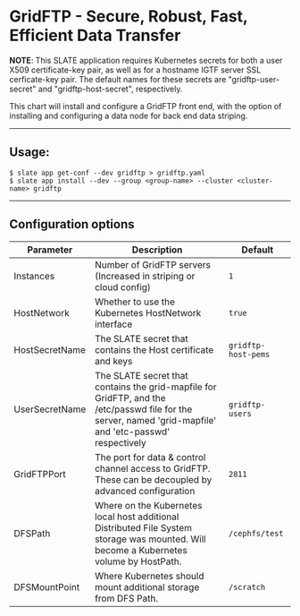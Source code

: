 # GridFTP - Secure, Robust, Fast, Efficient Data Transfer 

**NOTE**: This SLATE application requires Kubernetes secrets for both a user X509 certificate-key pair, as well as for a hostname IGTF server SSL cerficate-key pair. The default names for these secrets are "gridftp-user-secret" and "gridftp-host-secret", respectively.

This chart will install and configure a GridFTP front end, with the option of installing and configuring a data node for back end data striping.

---
## Usage:

```console
$ slate app get-conf --dev gridftp > gridftp.yaml
$ slate app install --dev --group <group-name> --cluster <cluster-name> gridftp
```
---

## Configuration options
| Parameter | Description | Default |
| --------  | ----------  | ------- |
| Instances | Number of GridFTP servers (Increased in striping or cloud config) | `1` |
| HostNetwork | Whether to use the Kubernetes HostNetwork interface | `true` |
| HostSecretName | The SLATE secret that contains the Host certificate and keys | `gridftp-host-pems` |
| UserSecretName | The SLATE secret that contains the grid-mapfile for GridFTP, and the /etc/passwd file for the server, named 'grid-mapfile' and 'etc-passwd' respectively | `gridftp-users` |
| GridFTPPort | The port for data & control channel access to GridFTP. These can be decoupled by advanced configuration | `2811` |
| DFSPath | Where on the Kubernetes local host additional Distributed File System storage was mounted. Will become a Kubernetes volume by HostPath. | `/cephfs/test`| 
| DFSMountPoint | Where Kubernetes should mount additional storage from DFS Path. | `/scratch` | 
